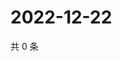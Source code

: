 # 2022-12-22

共 0 条

<!-- BEGIN WEIBO -->
<!-- 最后更新时间 Thu Dec 22 2022 15:00:53 GMT+0800 (China Standard Time) -->

<!-- END WEIBO -->
